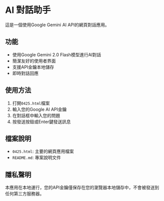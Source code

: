 # AI 對話助手

這是一個使用Google Gemini AI API的網頁對話應用。

## 功能

- 使用Google Gemini 2.0 Flash模型進行AI對話
- 簡潔友好的使用者界面
- 支援API金鑰本地儲存
- 即時對話回應

## 使用方法

1. 打開`0425.html`檔案
2. 輸入您的Google AI API金鑰
3. 在對話框中輸入您的問題
4. 按發送按鈕或Enter鍵發送訊息

## 檔案說明

- `0425.html`: 主要的網頁應用檔案
- `README.md`: 專案說明文件

## 隱私聲明

本應用在本地運行，您的API金鑰僅保存在您的瀏覽器本地儲存中，不會被發送到任何第三方服務器。